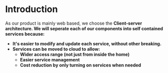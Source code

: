 # Introduction

As our product is mainly web based, we choose the <b>Client-server<b> architecture.
We will seperate each of our components into self contained services because:

* It's easier to modify and update each service, without other breaking.
* Services can be moved to cloud to allow:
  * Wider access range (not just from inside the home)
  * Easier service management
  * Cost reduction by only turning on services when needed
